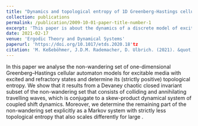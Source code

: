 ```yaml
---
title: "Dynamics and topological entropy of 1D Greenberg-Hastings cellular automata"
collection: publications
permalink: /publication/2009-10-01-paper-title-number-1
excerpt: 'This paper is about the dynamics of a discrete model of excitable media and its ergodic properties.'
date: 2021-02-17
venue: 'Ergodic Theory and Dynamical Systems'
paperurl: 'https://doi.org/10.1017/etds.2020.18'tz
citation: 'M. Keßeböhmer, J.D.M. Rademacher, D. Ulbrich. (2021). &quot;Dynamics and topological entropy of 1D Greenberg-Hastings cellular automata.&quot; <i>Ergodic Theory and Dynamical Systems</i>. 41(5):1397-1430.'
---
```


In this paper we analyse the non-wandering set of one-dimensional Greenberg–Hastings cellular automaton models for excitable media with  excited and  refractory states and determine its (strictly positive) topological entropy. We show that it results from a Devaney chaotic closed invariant subset of the non-wandering set that consists of colliding and annihilating travelling waves, which is conjugate to a skew-product dynamical system of coupled shift dynamics. Moreover, we determine the remaining part of the non-wandering set explicitly as a Markov system with strictly less topological entropy that also scales differently for large .
